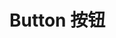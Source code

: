 # Button 按钮

  <div style="margin-bottom:20px;">
    <FButton></FButton>
    <!-- <SButton color="green">绿色按钮</SButton>
    <SButton color="gray">灰色按钮</SButton>
    <SButton color="yellow">黄色按钮</SButton>
    <SButton color="red">红色按钮</SButton> -->
  </div>